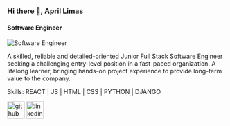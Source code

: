 ### Hi there 👋, April Limas
#### Software Engineer
![Software Engineer](https://media-exp1.licdn.com/dms/image/C4D16AQEBldBDbFGd6w/profile-displaybackgroundimage-shrink_200_800/0/1620076819261?e=1625702400&v=beta&t=y0sCsMy9yV7uKf48jA2xDGn0rzfG0fehg5LOygsi4YU)

A skilled, reliable and detailed-oriented Junior Full Stack Software Engineer seeking a challenging entry-level position in a fast-paced organization. A lifelong learner, bringing hands-on project experience to provide long-term value to the company.

Skills: REACT | JS | HTML | CSS | PYTHON | DJANGO



[<img src='https://cdn.jsdelivr.net/npm/simple-icons@3.0.1/icons/github.svg' alt='github' height='40'>](https://github.com/april-limas)  [<img src='https://cdn.jsdelivr.net/npm/simple-icons@3.0.1/icons/linkedin.svg' alt='linkedin' height='40'>](https://www.linkedin.com/in/aprillimas/)  






<!-- <img src="https://github-readme-stats.vercel.app/api?username=april-limas&&show_icons=true&title_color=ffffff&icon_color=bb2acf&text_color=daf7dc&bg_color=151515"> -->
